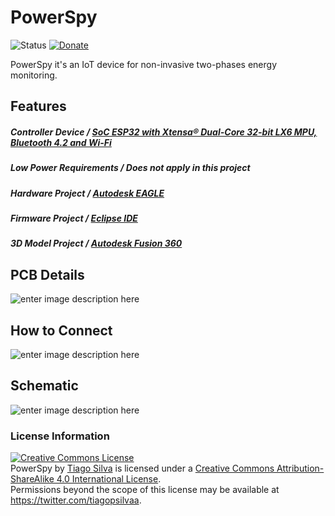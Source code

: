 # PowerSpy
![Status](https://img.shields.io/badge/Status-UnderDev-red.svg) [![Donate](https://img.shields.io/badge/Donate-Buy%20Me%20a%20Coffee-yellow.svg)](https://www.buymeacoffee.com/TiagoPaulaSilva)

PowerSpy it's an IoT device for non-invasive two-phases energy monitoring.


## Features
##### Controller Device / [SoC ESP32 with Xtensa® Dual-Core 32-bit LX6 MPU, Bluetooth 4.2 and Wi-Fi](https://www.espressif.com/sites/default/files/documentation/esp32_datasheet_en.pdf)

##### Low Power Requirements / Does not apply in this project

##### Hardware Project / [Autodesk EAGLE](https://www.autodesk.com/products/eagle/free-download)

##### Firmware Project / [Eclipse IDE](https://www.eclipse.org/eclipseide/)

##### 3D Model Project / [Autodesk Fusion 360](https://www.autodesk.com/products/fusion-360/overview#banner)

## PCB Details
![enter image description here](https://lh3.googleusercontent.com/m9QqyJfR_f3-HWAX1IB625DZE9T8VkSU2J2_XCJezVrO8DOCeZCGFDNGWfR9vlJF8U0YfGIRv6g8Lw=s2000)

## How to Connect
![enter image description here](https://lh3.googleusercontent.com/HugnmxHnbU9tsVOp_1nKZY5oNI_aye506zYrn1BPDyA8mLoGkDU_Q7ljKt2AobxvQow89f0lQMVGlw=s2000)

## Schematic
![enter image description here](https://lh3.googleusercontent.com/FezRHeXiJ8NxWHYwz43uXWur2kJ8-Dr-AFNEujB44R5eYoGKj8gZyUDx6djPBlcZtZ34W24xNN9bCw=s2000)

### License Information
<a rel="license" href="http://creativecommons.org/licenses/by-sa/4.0/"><img alt="Creative Commons License" style="border-width:0" src="https://i.creativecommons.org/l/by-sa/4.0/88x31.png" /></a><br /><span xmlns:dct="http://purl.org/dc/terms/" property="dct:title">PowerSpy</span> by <a xmlns:cc="http://creativecommons.org/ns#" href="https://github.com/TiagoPaulaSilva" property="cc:attributionName" rel="cc:attributionURL">Tiago Silva</a> is licensed under a <a rel="license" href="http://creativecommons.org/licenses/by-sa/4.0/">Creative Commons Attribution-ShareAlike 4.0 International License</a>.<br />Permissions beyond the scope of this license may be available at <a xmlns:cc="http://creativecommons.org/ns#" href="https://twitter.com/tiagopsilvaa" rel="cc:morePermissions">https://twitter.com/tiagopsilvaa</a>.
